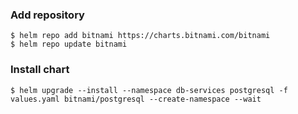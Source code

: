 ### Add repository

```
$ helm repo add bitnami https://charts.bitnami.com/bitnami
$ helm repo update bitnami
```

### Install chart

```
$ helm upgrade --install --namespace db-services postgresql -f values.yaml bitnami/postgresql --create-namespace --wait
```

